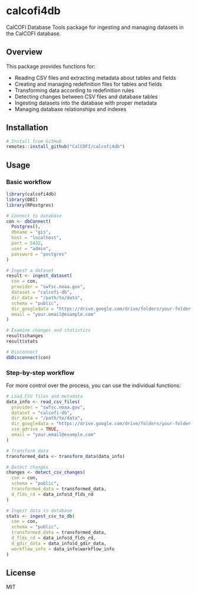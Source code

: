 # calcofi4db

CalCOFI Database Tools package for ingesting and managing datasets in the CalCOFI database.

## Overview

This package provides functions for:

- Reading CSV files and extracting metadata about tables and fields
- Creating and managing redefinition files for tables and fields
- Transforming data according to redefinition rules
- Detecting changes between CSV files and database tables
- Ingesting datasets into the database with proper metadata
- Managing database relationships and indexes

## Installation

```r
# Install from GitHub
remotes::install_github("CalCOFI/calcofi4db")
```

## Usage

### Basic workflow

```r
library(calcofi4db)
library(DBI)
library(RPostgres)

# Connect to database
con <- dbConnect(
  Postgres(),
  dbname = "gis",
  host = "localhost",
  port = 5432,
  user = "admin",
  password = "postgres"
)

# Ingest a dataset
result <- ingest_dataset(
  con = con,
  provider = "swfsc.noaa.gov",
  dataset = "calcofi-db",
  dir_data = "/path/to/data",
  schema = "public",
  dir_googledata = "https://drive.google.com/drive/folders/your-folder-id",
  email = "your.email@example.com"
)

# Examine changes and statistics
result$changes
result$stats

# Disconnect
dbDisconnect(con)
```

### Step-by-step workflow

For more control over the process, you can use the individual functions:

```r
# Load CSV files and metadata
data_info <- read_csv_files(
  provider = "swfsc.noaa.gov",
  dataset = "calcofi-db",
  dir_data = "/path/to/data",
  dir_googledata = "https://drive.google.com/drive/folders/your-folder-id",
  use_gdrive = TRUE,
  email = "your.email@example.com"
)

# Transform data
transformed_data <- transform_data(data_info)

# Detect changes
changes <- detect_csv_changes(
  con = con,
  schema = "public",
  transformed_data = transformed_data,
  d_flds_rd = data_info$d_flds_rd
)

# Ingest data to database
stats <- ingest_csv_to_db(
  con = con,
  schema = "public",
  transformed_data = transformed_data,
  d_flds_rd = data_info$d_flds_rd,
  d_gdir_data = data_info$d_gdir_data,
  workflow_info = data_info$workflow_info
)
```

## License

MIT
